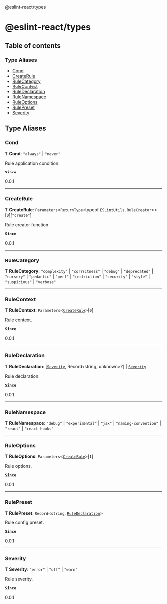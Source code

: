 @eslint-react/types

# @eslint-react/types

## Table of contents

### Type Aliases

- [Cond](README.md#cond)
- [CreateRule](README.md#createrule)
- [RuleCategory](README.md#rulecategory)
- [RuleContext](README.md#rulecontext)
- [RuleDeclaration](README.md#ruledeclaration)
- [RuleNamespace](README.md#rulenamespace)
- [RuleOptions](README.md#ruleoptions)
- [RulePreset](README.md#rulepreset)
- [Severity](README.md#severity)

## Type Aliases

### Cond

Ƭ **Cond**: ``"always"`` \| ``"never"``

Rule application condition.

**`Since`**

0.0.1

___

### CreateRule

Ƭ **CreateRule**: `Parameters`\<`ReturnType`\<typeof `ESLintUtils.RuleCreator`\>\>[``0``][``"create"``]

Rule creator function.

**`Since`**

0.0.1

___

### RuleCategory

Ƭ **RuleCategory**: ``"complexity"`` \| ``"correctness"`` \| ``"debug"`` \| ``"deprecated"`` \| ``"nursery"`` \| ``"pedantic"`` \| ``"perf"`` \| ``"restriction"`` \| ``"security"`` \| ``"style"`` \| ``"suspicious"`` \| ``"verbose"``

___

### RuleContext

Ƭ **RuleContext**: `Parameters`\<[`CreateRule`](README.md#createrule)\>[``0``]

Rule context.

**`Since`**

0.0.1

___

### RuleDeclaration

Ƭ **RuleDeclaration**: [[`Severity`](README.md#severity), Record\<string, unknown\>?] \| [`Severity`](README.md#severity)

Rule declaration.

**`Since`**

0.0.1

___

### RuleNamespace

Ƭ **RuleNamespace**: ``"debug"`` \| ``"experimental"`` \| ``"jsx"`` \| ``"naming-convention"`` \| ``"react"`` \| ``"react-hooks"``

___

### RuleOptions

Ƭ **RuleOptions**: `Parameters`\<[`CreateRule`](README.md#createrule)\>[``1``]

Rule options.

**`Since`**

0.0.1

___

### RulePreset

Ƭ **RulePreset**: `Record`\<`string`, [`RuleDeclaration`](README.md#ruledeclaration)\>

Rule config preset.

**`Since`**

0.0.1

___

### Severity

Ƭ **Severity**: ``"error"`` \| ``"off"`` \| ``"warn"``

Rule severity.

**`Since`**

0.0.1
